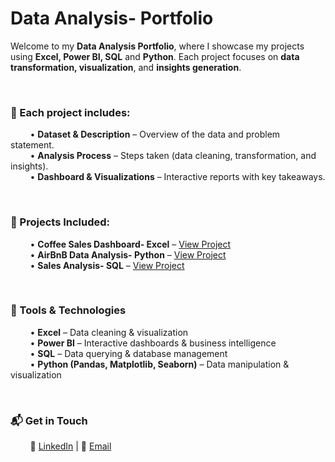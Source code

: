 # Data Analysis- Portfolio
Welcome to my **Data Analysis Portfolio**, where I showcase my projects using **Excel, Power BI, SQL** and **Python**. Each project focuses on **data transformation, visualization**, and **insights generation**.

<br/>  

### 🔹 Each project includes:

&nbsp;&nbsp;&nbsp;&nbsp;&nbsp;&nbsp;&nbsp; • **Dataset & Description** – Overview of the data and problem statement.  
&nbsp;&nbsp;&nbsp;&nbsp;&nbsp;&nbsp;&nbsp; • **Analysis Process** – Steps taken (data cleaning, transformation, and insights).  
&nbsp;&nbsp;&nbsp;&nbsp;&nbsp;&nbsp;&nbsp; • **Dashboard & Visualizations** – Interactive reports with key takeaways.  

<br/>  

### 📂 Projects Included:

&nbsp;&nbsp;&nbsp;&nbsp;&nbsp;&nbsp;&nbsp; • **Coffee Sales Dashboard- Excel** – [View Project](https://github.com/CatarinaPinheiro-datanalyst/CoffeeSales--Excel)  
&nbsp;&nbsp;&nbsp;&nbsp;&nbsp;&nbsp;&nbsp; • **AirBnB Data Analysis- Python** – [View Project](https://github.com/CatarinaPinheiro-datanalyst/AirBnB-Data-Analysis---Python.git)  
&nbsp;&nbsp;&nbsp;&nbsp;&nbsp;&nbsp;&nbsp; • **Sales Analysis- SQL** – [View Project](https://github.com/CatarinaPinheiro-datanalyst/SQL-project.git)  

<br/>  

### 🔧 Tools & Technologies

&nbsp;&nbsp;&nbsp;&nbsp;&nbsp;&nbsp;&nbsp; • **Excel** – Data cleaning & visualization  
&nbsp;&nbsp;&nbsp;&nbsp;&nbsp;&nbsp;&nbsp; • **Power BI** – Interactive dashboards & business intelligence  
&nbsp;&nbsp;&nbsp;&nbsp;&nbsp;&nbsp;&nbsp; • **SQL** – Data querying & database management  
&nbsp;&nbsp;&nbsp;&nbsp;&nbsp;&nbsp;&nbsp; • **Python (Pandas, Matplotlib, Seaborn)** – Data manipulation & visualization  

<br/>  

### 📬 Get in Touch

&nbsp;&nbsp;&nbsp;&nbsp;&nbsp;&nbsp;&nbsp;&nbsp;💼 [LinkedIn](https://linkedin.com/in/catarina-pinheiro-a1b987186) | 📧 [Email](mailto:catarinafvp@gmail.com) 
